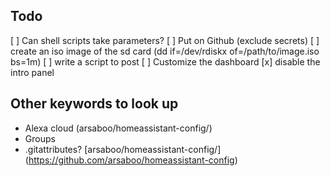 ## Todo

[ ] Can shell scripts take parameters?
[ ] Put on Github (exclude secrets)
[ ] create an iso image of the sd card (dd if=/dev/rdiskx of=/path/to/image.iso bs=1m)
[ ] write a script to post
[ ] Customize the dashboard
[x] disable the intro panel

## Other keywords to look up

- Alexa cloud (arsaboo/homeassistant-config/)
- Groups
- .gitattributes? [arsaboo/homeassistant-config/] (https://github.com/arsaboo/homeassistant-config)